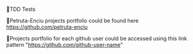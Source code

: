 TDD Tests

Petruta-Enciu projects portfolio could be found here https://github.com/petruta-enciu 

Projects portfolio for each github user could be accessed using this link pattern "https://github.com/github-user-name"
